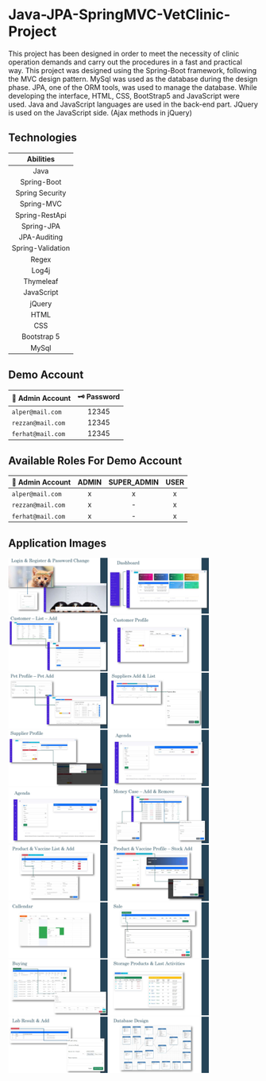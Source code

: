 # Java-JPA-SpringMVC-VetClinic-Project

This project has been designed in order to meet the necessity of clinic operation demands and carry out the procedures in a fast and practical way. This project was designed using the Spring-Boot framework, following the MVC design pattern. MySql was used as the database during the design phase. JPA, one of the ORM tools, was used to manage the database. While developing the interface, HTML, CSS, BootStrap5 and JavaScript were used. Java and JavaScript languages are used in the back-end part. JQuery is used on the JavaScript side. (Ajax methods in jQuery)



## Technologies
|  Abilities| 
| :-------------:|
|Java|
|Spring-Boot|
|Spring Security|
|Spring-MVC|
|Spring-RestApi|
|Spring-JPA|
|JPA-Auditing|
|Spring-Validation|
|Regex|
|Log4j|
|Thymeleaf|
|JavaScript|
|jQuery|
|HTML|
|CSS|
|Bootstrap 5|
|MySql |





## Demo Account

| 🔐 Admin Account | 🗝️ Password |      
| ------------- |:-------------:|
| ```alper@mail.com```	 | 12345 |
| ```rezzan@mail.com```	 | 12345 |
| ```ferhat@mail.com```	 | 12345 |

## Available Roles For Demo Account

| 🔐 Admin Account | ADMIN | SUPER_ADMIN | USER |       
| ------------- |:-------------:|:-------------:|:-------------:|
| ```alper@mail.com```	 | x | x |x |
| ```rezzan@mail.com```	 | x |- |x |
| ```ferhat@mail.com```	 | x |- |x |


## Application Images
<p>
<a href="https://github.com/aalperyilmaz/Java-JPA-SpringMVC-VetClinic-Project/blob/main/screenshots/VetApp_SpringMVC_Sunum_00002.jpg" width="200" target="_blank">
<img src="https://github.com/aalperyilmaz/Java-JPA-SpringMVC-VetClinic-Project/blob/main/screenshots/VetApp_SpringMVC_Sunum_00002.jpg" width="200" style="max-width:100%;"></a>  

<a href="https://github.com/aalperyilmaz/Java-JPA-SpringMVC-VetClinic-Project/blob/main/screenshots/VetApp_SpringMVC_Sunum_00003.jpg" width="200" target="_blank">
<img src="https://github.com/aalperyilmaz/Java-JPA-SpringMVC-VetClinic-Project/blob/main/screenshots/VetApp_SpringMVC_Sunum_00003.jpg" width="200" style="max-width:100%;"></a>
  
<a href="https://github.com/aalperyilmaz/Java-JPA-SpringMVC-VetClinic-Project/blob/main/screenshots/VetApp_SpringMVC_Sunum_00004.jpg" width="200" target="_blank">
<img src="https://github.com/aalperyilmaz/Java-JPA-SpringMVC-VetClinic-Project/blob/main/screenshots/VetApp_SpringMVC_Sunum_00004.jpg" width="200" style="max-width:100%;"></a>
    
<a href="https://github.com/aalperyilmaz/Java-JPA-SpringMVC-VetClinic-Project/blob/main/screenshots/VetApp_SpringMVC_Sunum_00005.jpg" width="200" target="_blank">
<img src="https://github.com/aalperyilmaz/Java-JPA-SpringMVC-VetClinic-Project/blob/main/screenshots/VetApp_SpringMVC_Sunum_00005.jpg" width="200" style="max-width:100%;"></a>
  
  
<a href="https://github.com/aalperyilmaz/Java-JPA-SpringMVC-VetClinic-Project/blob/main/screenshots/VetApp_SpringMVC_Sunum_00006.jpg" width="200" target="_blank">
<img src="https://github.com/aalperyilmaz/Java-JPA-SpringMVC-VetClinic-Project/blob/main/screenshots/VetApp_SpringMVC_Sunum_00006.jpg" width="200" style="max-width:100%;"></a>
  
<a href="https://github.com/aalperyilmaz/Java-JPA-SpringMVC-VetClinic-Project/blob/main/screenshots/VetApp_SpringMVC_Sunum_00007.jpg" width="200" target="_blank">
<img src="https://github.com/aalperyilmaz/Java-JPA-SpringMVC-VetClinic-Project/blob/main/screenshots/VetApp_SpringMVC_Sunum_00007.jpg" width="200" style="max-width:100%;">
  </a>
 
<a href="https://github.com/aalperyilmaz/Java-JPA-SpringMVC-VetClinic-Project/blob/main/screenshots/VetApp_SpringMVC_Sunum_00008.jpg" width="200" target="_blank">
<img src="https://github.com/aalperyilmaz/Java-JPA-SpringMVC-VetClinic-Project/blob/main/screenshots/VetApp_SpringMVC_Sunum_00008.jpg" width="200" style="max-width:100%;"></a>
  
<a href="https://github.com/aalperyilmaz/Java-JPA-SpringMVC-VetClinic-Project/blob/main/screenshots/VetApp_SpringMVC_Sunum_00009.jpg" width="200" target="_blank">
<img src="https://github.com/aalperyilmaz/Java-JPA-SpringMVC-VetClinic-Project/blob/main/screenshots/VetApp_SpringMVC_Sunum_00009.jpg" width="200" style="max-width:100%;"></a>
  
<a href="https://github.com/aalperyilmaz/Java-JPA-SpringMVC-VetClinic-Project/blob/main/screenshots/VetApp_SpringMVC_Sunum_00009.jpg" width="200" target="_blank">
<img src="https://github.com/aalperyilmaz/Java-JPA-SpringMVC-VetClinic-Project/blob/main/screenshots/VetApp_SpringMVC_Sunum_00009.jpg" width="200" style="max-width:100%;"></a>
  
<a href="https://github.com/aalperyilmaz/Java-JPA-SpringMVC-VetClinic-Project/blob/main/screenshots/VetApp_SpringMVC_Sunum_00010.jpg" width="200" target="_blank">
<img src="https://github.com/aalperyilmaz/Java-JPA-SpringMVC-VetClinic-Project/blob/main/screenshots/VetApp_SpringMVC_Sunum_00010.jpg" width="200" style="max-width:100%;"></a>

<a href="https://github.com/aalperyilmaz/Java-JPA-SpringMVC-VetClinic-Project/blob/main/screenshots/VetApp_SpringMVC_Sunum_00011.jpg" width="200" target="_blank">
<img src="https://github.com/aalperyilmaz/Java-JPA-SpringMVC-VetClinic-Project/blob/main/screenshots/VetApp_SpringMVC_Sunum_00011.jpg" width="200" style="max-width:100%;"></a>

<a href="https://github.com/aalperyilmaz/Java-JPA-SpringMVC-VetClinic-Project/blob/main/screenshots/VetApp_SpringMVC_Sunum_00012.jpg" width="200" target="_blank">
<img src="https://github.com/aalperyilmaz/Java-JPA-SpringMVC-VetClinic-Project/blob/main/screenshots/VetApp_SpringMVC_Sunum_00012.jpg" width="200" style="max-width:100%;"></a>

<a href="https://github.com/aalperyilmaz/Java-JPA-SpringMVC-VetClinic-Project/blob/main/screenshots/VetApp_SpringMVC_Sunum_00013.jpg" width="200" target="_blank">
<img src="https://github.com/aalperyilmaz/Java-JPA-SpringMVC-VetClinic-Project/blob/main/screenshots/VetApp_SpringMVC_Sunum_00013.jpg" width="200" style="max-width:100%;"></a>

<a href="https://github.com/aalperyilmaz/Java-JPA-SpringMVC-VetClinic-Project/blob/main/screenshots/VetApp_SpringMVC_Sunum_00014.jpg" width="200" target="_blank">
<img src="https://github.com/aalperyilmaz/Java-JPA-SpringMVC-VetClinic-Project/blob/main/screenshots/VetApp_SpringMVC_Sunum_00014.jpg" width="200" style="max-width:100%;"></a>

<a href="https://github.com/aalperyilmaz/Java-JPA-SpringMVC-VetClinic-Project/blob/main/screenshots/VetApp_SpringMVC_Sunum_00015.jpg" width="200" target="_blank">
<img src="https://github.com/aalperyilmaz/Java-JPA-SpringMVC-VetClinic-Project/blob/main/screenshots/VetApp_SpringMVC_Sunum_00015.jpg" width="200" style="max-width:100%;"></a>

<a href="https://github.com/aalperyilmaz/Java-JPA-SpringMVC-VetClinic-Project/blob/main/screenshots/VetApp_SpringMVC_Sunum_00016.jpg" width="200" target="_blank">
<img src="https://github.com/aalperyilmaz/Java-JPA-SpringMVC-VetClinic-Project/blob/main/screenshots/VetApp_SpringMVC_Sunum_00016.jpg" width="200" style="max-width:100%;"></a>


<a href="https://github.com/aalperyilmaz/Java-JPA-SpringMVC-VetClinic-Project/blob/main/screenshots/VetApp_SpringMVC_Sunum_00017.jpg" width="200" target="_blank">
<img src="https://github.com/aalperyilmaz/Java-JPA-SpringMVC-VetClinic-Project/blob/main/screenshots/VetApp_SpringMVC_Sunum_00017.jpg" width="200" style="max-width:100%;"></a>

<a href="https://github.com/aalperyilmaz/Java-JPA-SpringMVC-VetClinic-Project/blob/main/screenshots/VetApp_SpringMVC_Sunum_00018.jpg" width="200" target="_blank">
<img src="https://github.com/aalperyilmaz/Java-JPA-SpringMVC-VetClinic-Project/blob/main/screenshots/VetApp_SpringMVC_Sunum_00018.jpg" width="200" style="max-width:100%;"></a>
  

</p>

